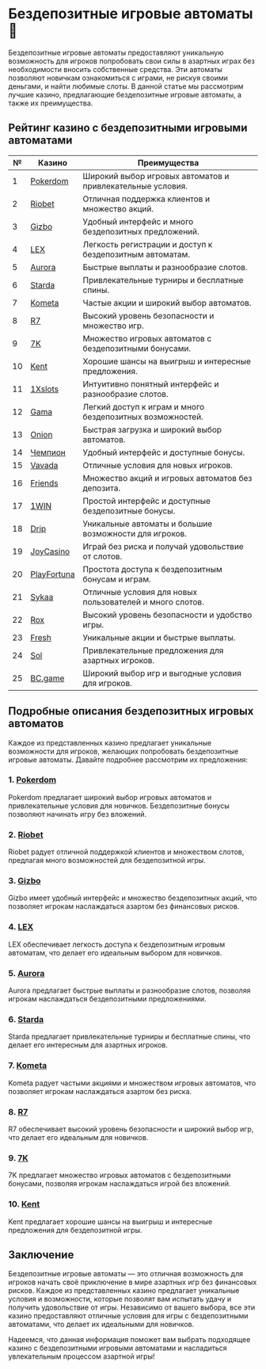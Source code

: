 # Бездепозитные игровые автоматы 🎰

Бездепозитные игровые автоматы предоставляют уникальную возможность для игроков попробовать свои силы в азартных играх без необходимости вносить собственные средства. Эти автоматы позволяют новичкам ознакомиться с играми, не рискуя своими деньгами, и найти любимые слоты. В данной статье мы рассмотрим лучшие казино, предлагающие бездепозитные игровые автоматы, а также их преимущества.

## Рейтинг казино с бездепозитными игровыми автоматами

| №  | Казино        | Преимущества                                                |
|----|---------------|------------------------------------------------------------|
| 1  | [Pokerdom](https://brandplay.link/4k77v2yx)  | Широкий выбор игровых автоматов и привлекательные условия.|
| 2  | [Riobet](https://brandplay.link/7xBLTPyj)     | Отличная поддержка клиентов и множество акций.           |
| 3  | [Gizbo](https://brandplay.link/bprXw4YV)      | Удобный интерфейс и много бездепозитных предложений.      |
| 4  | [LEX](https://brandplay.link/zW4hdDFV)        | Легкость регистрации и доступ к бездепозитным автоматам.   |
| 5  | [Aurora](https://10trafic-stat2.com/click/668546556bcc6313411604bd/6766/13032/subaccount) | Быстрые выплаты и разнообразие слотов.                    |
| 6  | [Starda](https://brandplay.link/fB7xwRFL)     | Привлекательные турниры и бесплатные спины.               |
| 7  | [Kometa](https://brandplay.link/8ZymQJV8)      | Частые акции и широкий выбор автоматов.                   |
| 8  | [R7](https://brandplay.link/bMd3Yjsw)          | Высокий уровень безопасности и множество игр.             |
| 9  | [7K](https://brandplay.link/BvQyFShp)          | Множество игровых автоматов с бездепозитными бонусами.    |
| 10 | [Kent](https://brandplay.link/Fv2WP3js)        | Хорошие шансы на выигрыш и интересные предложения.        |
| 11 | [1Xslots](https://brandplay.link/hSB1khtr)     | Интуитивно понятный интерфейс и разнообразие слотов.      |
| 12 | [Gama](https://brandplay.link/j6NMKsDz)        | Легкий доступ к играм и много бездепозитных возможностей.  |
| 13 | [Onion](https://brandplay.link/zBGRVpQ9)       | Быстрая загрузка и широкий выбор автоматов.               |
| 14 | [Чемпион](https://temon-gter.cfd/go/lRq?p80412p304504pcc44t17455) | Удобный интерфейс и доступные бонусы.                     |
| 15 | [Vavada](https://vavadapartner.pro/?promo=ea5c9275-6854-4505-94fc-95ab18221945-linkb2) | Отличные условия для новых игроков.                       |
| 16 | [Friends](https://gofriends.vc/linkb2)         | Множество акций и игровых автоматов без депозита.        |
| 17 | [1WIN](https://brandplay.link/smXVpBbG)        | Простой интерфейс и доступные бездепозитные бонусы.       |
| 18 | [Drip](https://drp-ircp01.com/c07e6a3db)       | Уникальные автоматы и большие возможности для игроков.    |
| 19 | [JoyCasino](https://rpc30.call2me.pro/?/ru/registration?apkpop=0&partner=p24970p3291217pc98f) | Играй без риска и получай удовольствие от слотов.        |
| 20 | [PlayFortuna](https://fortunapromo.net/alt/playfortuna/registration?0dc4a9362a71feb7e3f165fb8e766f70) | Простота доступа к бездепозитным бонусам и играм.          |
| 21 | [Sykaa](https://s-two-way.com/?source=linkb2&pid=30697) | Отличные условия для новых пользователей и много слотов.  |
| 22 | [Rox](https://rox-pvwfpjgcxe.com/cb1ee18a5)     | Высокий уровень безопасности и удобство игры.             |
| 23 | [Fresh](https://fresh-eumwkxwao.com/c3f7b485d)  | Уникальные акции и быстрые выплаты.                       |
| 24 | [Sol](https://sol-mmtdzfbaco.com/cb2415bca)     | Привлекательные предложения для азартных игроков.         |
| 25 | [BC.game](https://partnerbcgame.com/dcc53d441)  | Широкий выбор игр и выгодные условия для игроков.       |

## Подробные описания бездепозитных игровых автоматов

Каждое из представленных казино предлагает уникальные возможности для игроков, желающих попробовать бездепозитные игровые автоматы. Давайте подробнее рассмотрим их предложения:

### 1. [Pokerdom](https://brandplay.link/4k77v2yx)
Pokerdom предлагает широкий выбор игровых автоматов и привлекательные условия для новичков. Бездепозитные бонусы позволяют начинать игру без вложений.

### 2. [Riobet](https://brandplay.link/7xBLTPyj)
Riobet радует отличной поддержкой клиентов и множеством слотов, предлагая много возможностей для бездепозитной игры.

### 3. [Gizbo](https://brandplay.link/bprXw4YV)
Gizbo имеет удобный интерфейс и множество бездепозитных акций, что позволяет игрокам наслаждаться азартом без финансовых рисков.

### 4. [LEX](https://brandplay.link/zW4hdDFV)
LEX обеспечивает легкость доступа к бездепозитным игровым автоматам, что делает его идеальным выбором для новичков.

### 5. [Aurora](https://10trafic-stat2.com/click/668546556bcc6313411604bd/6766/13032/subaccount)
Aurora предлагает быстрые выплаты и разнообразие слотов, позволяя игрокам наслаждаться бездепозитными предложениями.

### 6. [Starda](https://brandplay.link/fB7xwRFL)
Starda предлагает привлекательные турниры и бесплатные спины, что делает его интересным для азартных игроков.

### 7. [Kometa](https://brandplay.link/8ZymQJV8)
Kometa радует частыми акциями и множеством игровых автоматов, что позволяет игрокам наслаждаться азартом без риска.

### 8. [R7](https://brandplay.link/bMd3Yjsw)
R7 обеспечивает высокий уровень безопасности и широкий выбор игр, что делает его идеальным для новичков.

### 9. [7K](https://brandplay.link/BvQyFShp)
7K предлагает множество игровых автоматов с бездепозитными бонусами, позволяя игрокам наслаждаться игрой без вложений.

### 10. [Kent](https://brandplay.link/Fv2WP3js)
Kent предлагает хорошие шансы на выигрыш и интересные предложения для бездепозитной игры.

## Заключение

Бездепозитные игровые автоматы — это отличная возможность для игроков начать своё приключение в мире азартных игр без финансовых рисков. Каждое из представленных казино предлагает уникальные условия и возможности, которые позволят вам испытать удачу и получить удовольствие от игры. Независимо от вашего выбора, все эти казино предоставляют отличные условия для игры с бездепозитными автоматами, что делает их идеальными для новичков.

Надеемся, что данная информация поможет вам выбрать подходящее казино с бездепозитными игровыми автоматами и насладиться увлекательным процессом азартной игры!
